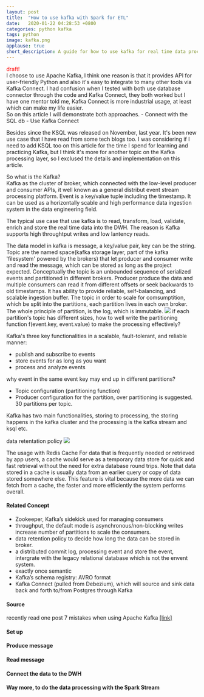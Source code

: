 ```yaml
---
layout: post
title:  "How to use kafka with Spark for ETL"
date:   2020-01-22 04:28:53 +0800
categories: python kafka 
tags: python 
image: kafka.png
applause: true
short_description: A guide for how to use kafka for real time data processing with apache spark stream. 
--- 
```


<div markdown="1" id="text">
<span style='color:red' >draft!</span>
<br/> 
I choose to use Apache Kafka, I think one reason is that it provides API for user-friendly Python and also it's easy to integrate to many other tools via Kafka Connect. I had confusion when I tested with both use database connector through the code and Kafka Connect, they both worked but I have one mentor told me, Kafka Connect is more industrial usage, at least which can make my life easier.<br/> So on this article I will demonstrate both approaches. 
- Connect with the SQL db 
- Use Kafka Connect 

Besides since the KSQL was released on November, last year. It's been new use case that I have read from some tech blogs too. I was considering if I need to add KSQL too on this article for the time I spend for learning and practicing Kafka, but I think it's more for another topic on the Kafka processing layer, so I exclused the details and implementation on this article. 
<!--more--> 
So what is the Kafka? <br/>
Kafka as the cluster of broker, which connected with the low-level producer and consumer APIs, it well known as a general distribut event stream processing platform. Event is a key/value tuple including the timestamp. It can be used as a horizontally scable and high performance data ingestion system in the data engineering field. <br/> 

The typical use case that use kafka is to read, transform, load, validate, enrich and store the real time data into the DWH. The reason is Kafka supports high throughtput writes and low lantency reads.  

The data model in kafka is message, a key/value pair, key can be the string. Topic are the named space(kafka storage layer, part of the kafka 'filesystem' powered by the brokers) that let producer and consumer write and read the message, which can be stored as long as the project expected. Conceptually the topic is an unbounded sequence of serialized events and partitioned in different brokers. Producer produce the data and multiple consumers can read it from different offsets or seek backwards to old timestamps.
It has ability to provide reliable, self-balancing, and scalable ingestion buffer. The topic in order to scale for comsumptition, which be split into the partitions, each partition lives in each own broker. The whole principle of partition, is the log, which is immutable. <img src='https://cdn.confluent.io/wp-content/uploads/partitions2.png'> 
if each partition's topic has different sizes, how to well write the partitioning function f(event.key, event.value) to make the processing effectively? 

Kafka's three key functionalities in a scalable, fault-tolerant, and reliable manner:
- publish and subscribe to events
- store events for as long as you want
- process and analyze events

why event in the same event key may end up in different partitions?
- Topic configuration (partitioning function)
- Producer configuration 
for the partition, over partitioning is suggested. 30 partitions per topic. 

Kafka has two main functionalities, storing to processing, the storing happens in the kafka cluster and the processing is the kafka stream and ksql etc. 

data retentation policy 
<img src='https://miro.medium.com/max/1924/1*kQXkMQTrMrG4VJ3KZehaqA.png'> 

The usage with Redis Cache 
For data that is frequently needed or retrieved by app users, a cache would serve as a temporary data store for quick and fast retrieval without the need for extra database round trips. Note that data stored in a cache is usually data from an earlier query or copy of data stored somewhere else. This feature is vital because the more data we can fetch from a cache, the faster and more efficiently the system performs overall.

#### Related Concept 
- Zookeeper, Kafka’s sidekick used for managing consumers 
- throughput, the default mode is asynchronous/non-blocking writes 
increase number of partitions to scale the consumers. 
- data retention policy to decide how long the data can be stored in broker. 
- a distributed commit log, processing event and store the event, intergrate with the legacy relational database which is not the envent system. 
- exactly once semantic 
- Kafka’s schema registry: AVRO format
- Kafka Connect (pulled from Debezium), which will source and sink data back and forth to/from Postgres through Kafka

#### Source  
recently read one post 7 mistakes when using Apache Kafka <a href='https://blog.softwaremill.com/7-mistakes-when-using-apache-kafka-44358cd9cd6'>[link]</a>

#### Set up 
#### Produce message  
#### Read message 
#### Connect the data to the DWH 
#### Way more, to do the data processing with the Spark Stream 
</div>